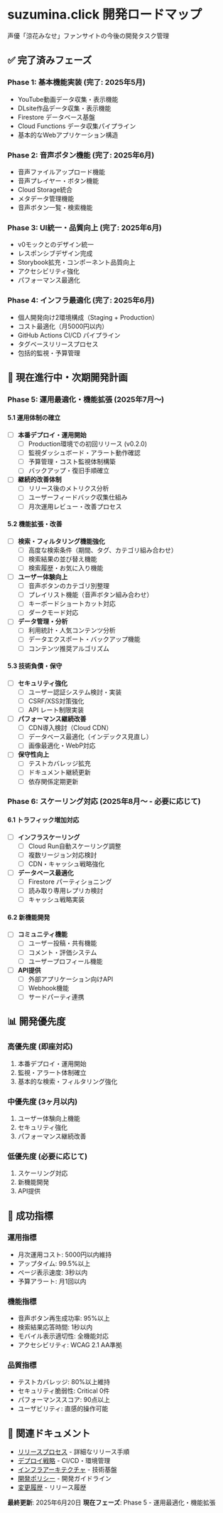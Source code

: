 # suzumina.click 開発ロードマップ

声優「涼花みなせ」ファンサイトの今後の開発タスク管理

## ✅ 完了済みフェーズ

### Phase 1: 基本機能実装 (完了: 2025年5月)
- YouTube動画データ収集・表示機能
- DLsite作品データ収集・表示機能  
- Firestore データベース基盤
- Cloud Functions データ収集パイプライン
- 基本的なWebアプリケーション構造

### Phase 2: 音声ボタン機能 (完了: 2025年6月)
- 音声ファイルアップロード機能
- 音声プレイヤー・ボタン機能
- Cloud Storage統合
- メタデータ管理機能
- 音声ボタン一覧・検索機能

### Phase 3: UI統一・品質向上 (完了: 2025年6月)
- v0モックとのデザイン統一
- レスポンシブデザイン完成
- Storybook拡充・コンポーネント品質向上
- アクセシビリティ強化
- パフォーマンス最適化

### Phase 4: インフラ最適化 (完了: 2025年6月)
- 個人開発向け2環境構成（Staging + Production）
- コスト最適化（月5000円以内）
- GitHub Actions CI/CD パイプライン
- タグベースリリースプロセス
- 包括的監視・予算管理

## 🚀 現在進行中・次期開発計画

### Phase 5: 運用最適化・機能拡張 (2025年7月〜)

#### 5.1 運用体制の確立
- [ ] **本番デプロイ・運用開始**
  - [ ] Production環境での初回リリース (v0.2.0)
  - [ ] 監視ダッシュボード・アラート動作確認
  - [ ] 予算管理・コスト監視体制構築
  - [ ] バックアップ・復旧手順確立

- [ ] **継続的改善体制**
  - [ ] リリース後のメトリクス分析
  - [ ] ユーザーフィードバック収集仕組み
  - [ ] 月次運用レビュー・改善プロセス

#### 5.2 機能拡張・改善
- [ ] **検索・フィルタリング機能強化**
  - [ ] 高度な検索条件（期間、タグ、カテゴリ組み合わせ）
  - [ ] 検索結果の並び替え機能
  - [ ] 検索履歴・お気に入り機能

- [ ] **ユーザー体験向上**
  - [ ] 音声ボタンのカテゴリ別整理
  - [ ] プレイリスト機能（音声ボタン組み合わせ）
  - [ ] キーボードショートカット対応
  - [ ] ダークモード対応

- [ ] **データ管理・分析**
  - [ ] 利用統計・人気コンテンツ分析
  - [ ] データエクスポート・バックアップ機能
  - [ ] コンテンツ推奨アルゴリズム

#### 5.3 技術負債・保守
- [ ] **セキュリティ強化**
  - [ ] ユーザー認証システム検討・実装
  - [ ] CSRF/XSS対策強化
  - [ ] API レート制限実装

- [ ] **パフォーマンス継続改善**
  - [ ] CDN導入検討（Cloud CDN）
  - [ ] データベース最適化（インデックス見直し）
  - [ ] 画像最適化・WebP対応

- [ ] **保守性向上**
  - [ ] テストカバレッジ拡充
  - [ ] ドキュメント継続更新
  - [ ] 依存関係定期更新

### Phase 6: スケーリング対応 (2025年8月〜 - 必要に応じて)

#### 6.1 トラフィック増加対応
- [ ] **インフラスケーリング**
  - [ ] Cloud Run自動スケーリング調整
  - [ ] 複数リージョン対応検討
  - [ ] CDN・キャッシュ戦略強化

- [ ] **データベース最適化**
  - [ ] Firestore パーティショニング
  - [ ] 読み取り専用レプリカ検討
  - [ ] キャッシュ戦略実装

#### 6.2 新機能開発
- [ ] **コミュニティ機能**
  - [ ] ユーザー投稿・共有機能
  - [ ] コメント・評価システム
  - [ ] ユーザープロフィール機能

- [ ] **API提供**
  - [ ] 外部アプリケーション向けAPI
  - [ ] Webhook機能
  - [ ] サードパーティ連携

## 📊 開発優先度

### **高優先度 (即座対応)**
1. 本番デプロイ・運用開始
2. 監視・アラート体制確立
3. 基本的な検索・フィルタリング強化

### **中優先度 (3ヶ月以内)**
1. ユーザー体験向上機能
2. セキュリティ強化
3. パフォーマンス継続改善

### **低優先度 (必要に応じて)**
1. スケーリング対応
2. 新機能開発
3. API提供

## 🎯 成功指標

### **運用指標**
- 月次運用コスト: 5000円以内維持
- アップタイム: 99.5%以上
- ページ表示速度: 3秒以内
- 予算アラート: 月1回以内

### **機能指標**
- 音声ボタン再生成功率: 95%以上
- 検索結果応答時間: 1秒以内
- モバイル表示適切性: 全機能対応
- アクセシビリティ: WCAG 2.1 AA準拠

### **品質指標**
- テストカバレッジ: 80%以上維持
- セキュリティ脆弱性: Critical 0件
- パフォーマンススコア: 90点以上
- ユーザビリティ: 直感的操作可能

## 📝 関連ドキュメント

- [リリースプロセス](./RELEASE_PROCESS.md) - 詳細なリリース手順
- [デプロイ戦略](./DEPLOYMENT_STRATEGY.md) - CI/CD・環境管理
- [インフラアーキテクチャ](./INFRASTRUCTURE_ARCHITECTURE.md) - 技術基盤
- [開発ポリシー](./POLICY.md) - 開発ガイドライン
- [変更履歴](./CHANGELOG.md) - リリース履歴

**最終更新**: 2025年6月20日
**現在フェーズ**: Phase 5 - 運用最適化・機能拡張